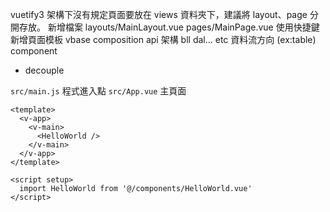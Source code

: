vuetify3 架構下沒有規定頁面要放在 views 資料夾下，建議將 layout、page 分開存放。
新增檔案
layouts/MainLayout.vue 
pages/MainPage.vue 
使用快捷鍵新增頁面模板 vbase
composition api 
架構 bll dal... etc
資料流方向 (ex:table) 
component
 - decouple

`src/main.js` 程式進入點
`src/App.vue` 主頁面
```vue
<template>
  <v-app>
    <v-main>
      <HelloWorld />
    </v-main>
  </v-app>
</template>

<script setup>
  import HelloWorld from '@/components/HelloWorld.vue'
</script>
```